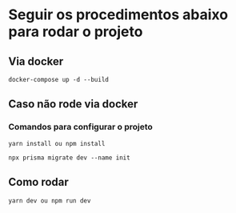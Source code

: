 # Seguir os procedimentos abaixo para rodar o projeto

## Via docker

`docker-compose up -d --build`

## Caso não rode via docker

### Comandos para configurar o projeto

`yarn install ou npm install`

`npx prisma migrate dev --name init`

## Como rodar

`yarn dev ou npm run dev`
